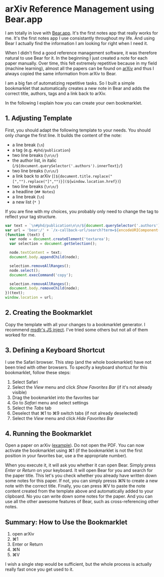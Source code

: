 # arXiv Reference Management using Bear.app

I am totally in love with [Bear.app](https://bear.app).
It's the first notes app that really works for me.
It's the first notes app I use consistantly throughout my life.
And using Bear I actually find the information I am looking for right when I need it.

When I didn't find a good reference management software, it was therefore natural to use Bear for it.
In the beginning I just created a note for each paper manually.
Over time, this felt extremely repetitive because in my field (machine learning),
almost all the papers can be found on [arXiv](https://arxiv.org) and thus I always copied the same information
from arXiv to Bear.

I am a big fan of automatizing repetitive tasks.
So I built a simple bookmarklet that automatically creates a new note in Bear and adds the correct title, authors, tags and a link back to arXiv.

In the following I explain how you can create your own bookmarklet.

## 1. Adjusting Template

First, you should adapt the following template to your needs.
You should only change the first line.
It builds the content of the note:

* a line break (`\n`)
* a tag (e.g. `#phd/publication`)
* two line breaks (`\n\n/`)
* the author list, in italic (`/${document.querySelector('.authors').innerText}/`)
* two line breaks (`\n\n/`)
* a link back to arXiv (`[${document.title.replace("[","").replace("]","")}](${window.location.href})`)
* two line breaks (`\n\n/`)
* a headline (`## Notes`)
* a line break (`\n`)
* a new list (`* `)

If you are fine with my choices, you probably only need to change the tag to reflect your tag structure.

```js
var text = `\n#phd/publication\n\n/${document.querySelector('.authors').innerText}/\n\n[${document.title.replace("[","").replace("]","")}](${window.location.href})\n\n## Notes\n* `;
var url = 'bear:/' + `/x-callback-url/search?term=${encodeURIComponent(document.querySelector('.title').innerText)}`;
(function (text) {
  var node = document.createElement('textarea');
  var selection = document.getSelection();

  node.textContent = text;
  document.body.appendChild(node);

  selection.removeAllRanges();
  node.select();
  document.execCommand('copy');

  selection.removeAllRanges();
  document.body.removeChild(node);
})(text);
window.location = url;
```

## 2. Creating the Bookmarklet

Copy the template with all your changes to a bookmarklet generator.
I recommend [msdlr's JS inject](http://mcdlr.com/js-inject/).
I've tried some others but not all of them worked for me.

## 3. Defining a Keyboard Shortcut

I use the Safari browser.
This step (and the whole bookmarklet) have not been tried with other browsers.
To specify a keyboard shortcut for this bookmarklet, follow these steps:

1. Select Safari
2. Select the *View* menu and click *Show Favorites Bar* (if it's not already visible)
3. Drag the bookmarklet into the favorites bar
4. Go to *Safari* menu and select settings
5. Select the *Tabs* tab
6. Deselect that ⌘1 to ⌘9 switch tabs (if not already deselected)
7. Select the *View* menu and click *Hide Favorites Bar*

## 4. Running the Bookmarklet

Open a paper on arXiv ([example](https://arxiv.org/abs/1712.04248)). Do not open the PDF.
You can now activate the bookmarklet using ⌘1 (if the bookmarklet is not the first position in your favorites bar, use a the appropriate number).

When you execute it, it will ask you whether it can open Bear. Simply press *Enter* or *Return* on your keyboard.
It will open Bear for you and search for the paper title.
This let's you check whether you already have written down some notes for this paper.
If not, you can simply presss ⌘N to create a new note with the correct title.
Finally, you can press ⌘V to paste the note content created from the template above and automatically added to your clipboard.
No you can write down some notes for the paper.
And you can use all the other awesome features of Bear, such as cross-referencing other notes.

## Summary: How to Use the Bookmarklet

1. open arXiv
2. ⌘1
3. Enter or Return
4. ⌘N
5. ⌘V

I wish a single step would be sufficient, but the whole process is actually really fast once you get used to it.
